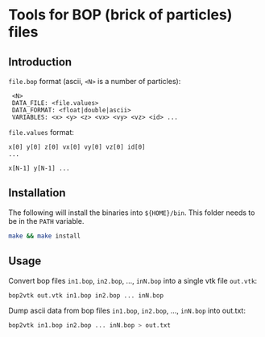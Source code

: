 Tools for BOP (brick of particles) files
========================================

Introduction
------------
`file.bop` format (ascii, `<N>` is a number of particles):

	 <N>
	 DATA_FILE: <file.values>
	 DATA_FORMAT: <float|double|ascii>
	 VARIABLES: <x> <y> <z> <vx> <vy> <vz> <id> ...

`file.values` format:


	x[0] y[0] z[0] vx[0] vy[0] vz[0] id[0]
	...

	x[N-1] y[N-1] ...

Installation
------------

The following will install the binaries into `${HOME}/bin`. This folder needs to be in the `PATH` variable.
```sh
make && make install
```

Usage
-----

Convert bop files `in1.bop`, `in2.bop`, ..., `inN.bop` into a single vtk file `out.vtk`:
```sh
bop2vtk out.vtk in1.bop in2.bop ... inN.bop
```

Dump ascii data from bop files `in1.bop`, `in2.bop`, ..., `inN.bop` into out.txt:
```sh
bop2vtk in1.bop in2.bop ... inN.bop > out.txt
```
